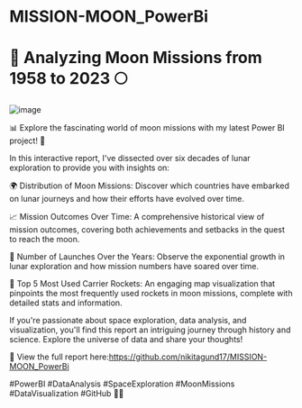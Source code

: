 # MISSION-MOON_PowerBi
# 🚀 Analyzing Moon Missions from 1958 to 2023 🌕


![image](https://github.com/nikitagund17/MISSION-MOON_PowerBi/assets/114844482/a82b3618-0547-4961-87aa-937a752df4f0)


📊 Explore the fascinating world of moon missions with my latest Power BI project! 🌌

In this interactive report, I've dissected over six decades of lunar exploration to provide you with insights on:

🌍 Distribution of Moon Missions: Discover which countries have embarked on lunar journeys and how their efforts have evolved over time.

📈 Mission Outcomes Over Time: A comprehensive historical view of mission outcomes, covering both achievements and setbacks in the quest to reach the moon.

🚀 Number of Launches Over the Years: Observe the exponential growth in lunar exploration and how mission numbers have soared over time.

🌟 Top 5 Most Used Carrier Rockets: An engaging map visualization that pinpoints the most frequently used rockets in moon missions, complete with detailed stats and information.

If you're passionate about space exploration, data analysis, and visualization, you'll find this report an intriguing journey through history and science. Explore the universe of data and share your thoughts!

🔗 View the full report here:https://github.com/nikitagund17/MISSION-MOON_PowerBi

#PowerBI #DataAnalysis #SpaceExploration #MoonMissions #DataVisualization #GitHub 🌠📡
